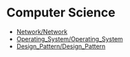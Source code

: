 # Computer Science
* [Network/Network](Network/Network)
* [Operating_System/Operating_System](Operating_System/Operating_System)
* [Design_Pattern/Design_Pattern](Design_Pattern/Design_Pattern)
